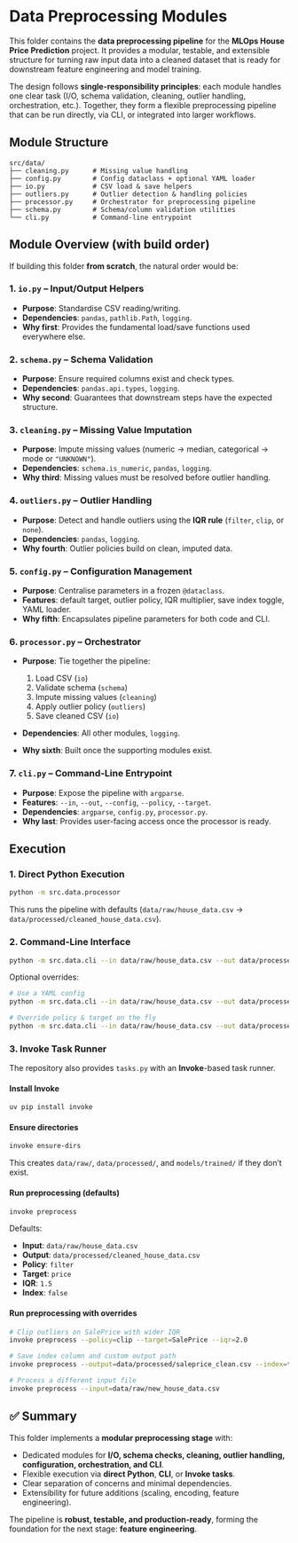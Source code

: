 # **Data Preprocessing Modules**

This folder contains the **data preprocessing pipeline** for the **MLOps House Price Prediction** project.
It provides a modular, testable, and extensible structure for turning raw input data into a cleaned dataset that is ready for downstream feature engineering and model training.

The design follows **single-responsibility principles**: each module handles one clear task (I/O, schema validation, cleaning, outlier handling, orchestration, etc.).
Together, they form a flexible preprocessing pipeline that can be run directly, via CLI, or integrated into larger workflows.



## **Module Structure**

```
src/data/
├── cleaning.py      # Missing value handling
├── config.py        # Config dataclass + optional YAML loader
├── io.py            # CSV load & save helpers
├── outliers.py      # Outlier detection & handling policies
├── processor.py     # Orchestrator for preprocessing pipeline
├── schema.py        # Schema/column validation utilities
└── cli.py           # Command-line entrypoint
```



## **Module Overview (with build order)**

If building this folder **from scratch**, the natural order would be:

### 1. `io.py` – Input/Output Helpers

* **Purpose**: Standardise CSV reading/writing.
* **Dependencies**: `pandas`, `pathlib.Path`, `logging`.
* **Why first**: Provides the fundamental load/save functions used everywhere else.

### 2. `schema.py` – Schema Validation

* **Purpose**: Ensure required columns exist and check types.
* **Dependencies**: `pandas.api.types`, `logging`.
* **Why second**: Guarantees that downstream steps have the expected structure.

### 3. `cleaning.py` – Missing Value Imputation

* **Purpose**: Impute missing values (numeric → median, categorical → mode or `"UNKNOWN"`).
* **Dependencies**: `schema.is_numeric`, `pandas`, `logging`.
* **Why third**: Missing values must be resolved before outlier handling.

### 4. `outliers.py` – Outlier Handling

* **Purpose**: Detect and handle outliers using the **IQR rule** (`filter`, `clip`, or `none`).
* **Dependencies**: `pandas`, `logging`.
* **Why fourth**: Outlier policies build on clean, imputed data.

### 5. `config.py` – Configuration Management

* **Purpose**: Centralise parameters in a frozen `@dataclass`.
* **Features**: default target, outlier policy, IQR multiplier, save index toggle, YAML loader.
* **Why fifth**: Encapsulates pipeline parameters for both code and CLI.

### 6. `processor.py` – Orchestrator

* **Purpose**: Tie together the pipeline:

  1. Load CSV (`io`)
  2. Validate schema (`schema`)
  3. Impute missing values (`cleaning`)
  4. Apply outlier policy (`outliers`)
  5. Save cleaned CSV (`io`)
* **Dependencies**: All other modules, `logging`.
* **Why sixth**: Built once the supporting modules exist.

### 7. `cli.py` – Command-Line Entrypoint

* **Purpose**: Expose the pipeline with `argparse`.
* **Features**: `--in`, `--out`, `--config`, `--policy`, `--target`.
* **Dependencies**: `argparse`, `config.py`, `processor.py`.
* **Why last**: Provides user-facing access once the processor is ready.



## **Execution**

### 1. Direct Python Execution

```bash
python -m src.data.processor
```

This runs the pipeline with defaults (`data/raw/house_data.csv` → `data/processed/cleaned_house_data.csv`).



### 2. Command-Line Interface

```bash
python -m src.data.cli --in data/raw/house_data.csv --out data/processed/cleaned_house_data.csv --policy filter
```

Optional overrides:

```bash
# Use a YAML config
python -m src.data.cli --in data/raw/house_data.csv --out data/processed/cleaned_house_data.csv --config=clean.yaml

# Override policy & target on the fly
python -m src.data.cli --in data/raw/house_data.csv --out data/processed/cleaned_house_data.csv --policy clip --target price
```



### 3. Invoke Task Runner

The repository also provides `tasks.py` with an **Invoke**-based task runner.

#### Install Invoke

```bash
uv pip install invoke
```

#### Ensure directories

```bash
invoke ensure-dirs
```

This creates `data/raw/`, `data/processed/`, and `models/trained/` if they don’t exist.

#### Run preprocessing (defaults)

```bash
invoke preprocess
```

Defaults:

* **Input**: `data/raw/house_data.csv`
* **Output**: `data/processed/cleaned_house_data.csv`
* **Policy**: `filter`
* **Target**: `price`
* **IQR**: `1.5`
* **Index**: `false`

#### Run preprocessing with overrides

```bash
# Clip outliers on SalePrice with wider IQR
invoke preprocess --policy=clip --target=SalePrice --iqr=2.0

# Save index column and custom output path
invoke preprocess --output=data/processed/saleprice_clean.csv --index=true

# Process a different input file
invoke preprocess --input=data/raw/new_house_data.csv
```



## ✅ Summary

This folder implements a **modular preprocessing stage** with:

* Dedicated modules for **I/O, schema checks, cleaning, outlier handling, configuration, orchestration, and CLI**.
* Flexible execution via **direct Python**, **CLI**, or **Invoke tasks**.
* Clear separation of concerns and minimal dependencies.
* Extensibility for future additions (scaling, encoding, feature engineering).

The pipeline is **robust, testable, and production-ready**, forming the foundation for the next stage: **feature engineering**.
